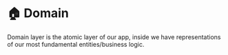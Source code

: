 # 🏠 Domain
Domain layer is the atomic layer of our app, inside we have representations of our most fundamental entities/business logic.